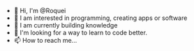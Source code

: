 - 👋 Hi, I'm @Roquei
- 👀 I am interested in programming, creating apps or software
- 🌱 I am currently building knowledge
- 💞️ I'm looking for a way to learn to code better.
- 📫 How to reach me...


<!---
Roquei/Roquei is a ✨ special ✨ repository because its `README.md` (this file) appears on your GitHub profile.
You can click the Preview link to take a look at your changes.
--->

